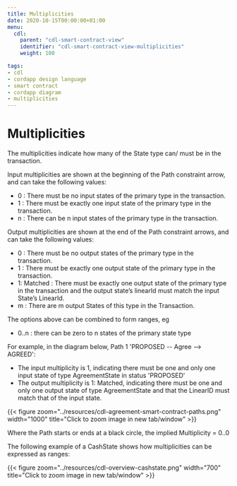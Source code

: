 ```yaml
---
title: Multiplicities
date: 2020-10-15T00:00:00+01:00
menu:
  cdl:
    parent: "cdl-smart-contract-view"
    identifier: "cdl-smart-contract-view-multiplicities"
    weight: 100

tags:
- cdl
- cordapp design language
- smart contract
- cordapp diagram
- multiplicities
---
```


# Multiplicities

The multiplicities indicate how many of the State type can/ must be in the transaction.

Input multiplicities are shown at the beginning of the Path constraint arrow, and can take the following values:

* 0 : There must be no input states of the primary type in the transaction.
* 1 : There must be exactly one input state of the primary type in the transaction.
* n : There can be n input states of the primary type in the transaction.

Output multiplicities are shown at the end of the Path constraint arrows, and can take the following values:

* 0 : There must be no output states of the primary type in the transaction.
* 1 : There must be exactly one output state of the primary type in the transaction.
* 1: Matched : There must be exactly one output state of the primary type in the transaction and the output state’s linearId must match the input State’s LinearId.
* m : There are m output States of this type in the Transaction.

The options above can be combined to form ranges, eg

* 0..n : there can be zero to n states of the primary state type

For example, in the diagram below,  Path 1 'PROPOSED -- Agree --> AGREED':

* The input multiplicity is 1, indicating there must be one and only one input state of type AgreementState in status 'PROPOSED'
* The output multiplicity is 1: Matched, indicating there must be one and only one output state of type AgreementState and that the LinearID must match that of the input state.

{{< figure zoom="../resources/cdl-agreement-smart-contract-paths.png" width="1000" title="Click to zoom image in new tab/window" >}}

Where the Path starts or ends at a black circle, the implied Multiplicity = 0..0

The following example of a CashState shows how multiplicities can be expressed as ranges:

{{< figure zoom="../resources/cdl-overview-cashstate.png" width="700" title="Click to zoom image in new tab/window" >}}
